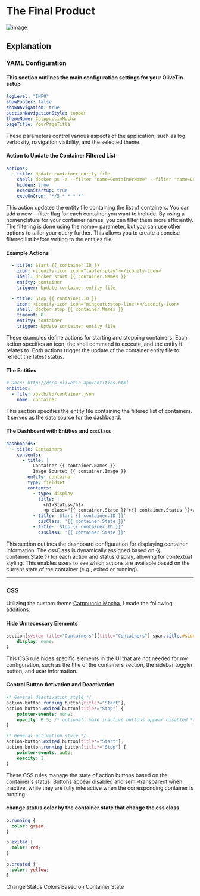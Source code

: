 # The Final Product
![image](https://github.com/user-attachments/assets/84a5c89a-eace-41bb-bac6-aa42ca3f3dca)

## Explanation

### YAML Configuration
#### This section outlines the main configuration settings for your OliveTin setup
```yaml
logLevel: "INFO"
showFooter: false
showNavigation: true
sectionNavigationStyle: topbar
themeName: CatppuccinMocha
pageTitle: YourPageTitle
```
These parameters control various aspects of the application, such as log verbosity, navigation visibility, and the selected theme.

#### Action to Update the Container Filtered List
```yaml
actions:
  - title: Update container entity file
    shell: docker ps -a --filter "name=ContainerName" --filter "name=Container2Name" --format json > /path/to/container.json
    hidden: true
    execOnStartup: true
    execOnCron: '*/5 * * * *'
```
This action updates the entity file containing the list of containers. You can add a new --filter flag for each container you want to include. By using a nomenclature for your container names, you can filter them more efficiently. The filtering is done using the name= parameter, but you can use other options to tailor your query further. This allows you to create a concise filtered list before writing to the entities file.

#### Example Actions
```yaml
  - title: Start {{ container.ID }}
    icon: <iconify-icon icon="tabler:play"></iconify-icon>
    shell: docker start {{ container.Names }}
    entity: container
    trigger: Update container entity file

  - title: Stop {{ container.ID }}
    icon: <iconify-icon icon="mingcute:stop-line"></iconify-icon>
    shell: docker stop {{ container.Names }}
    timeout: 8
    entity: container
    trigger: Update container entity file
```
These examples define actions for starting and stopping containers. Each action specifies an icon, the shell command to execute, and the entity it relates to. Both actions trigger the update of the container entity file to reflect the latest status.

#### The Entities
```yaml
# Docs: http://docs.olivetin.app/entities.html
entities:
  - file: /path/to/container.json
    name: container
```
This section specifies the entity file containing the filtered list of containers. It serves as the data source for the dashboard.

#### The Dashboard with Entities and ```cssClass```
```yaml
dashboards:
  - title: Containers
    contents:
      - title: |
          Container {{ container.Names }}
          Image Source: {{ container.Image }}
        entity: container
        type: fieldset
        contents:
          - type: display
            title: |
              <h1>Status</h1>
              <p class="{{ container.State }}">{{ container.Status }}</p>
          - title: 'Start {{ container.ID }}'
            cssClass: '{{ container.State }}'
          - title: 'Stop {{ container.ID }}'
            cssClass: '{{ container.State }}'
```
This section outlines the dashboard configuration for displaying container information. The cssClass is dynamically assigned based on {{ container.State }} for each action and status display, allowing for contextual styling. This enables users to see which actions are available based on the current state of the container (e.g., exited or running).

---

### CSS 
Utilizing the custom theme [Catppuccin Mocha](https://www.olivetin.app/themes/posts/catppuccinmocha/), I made the following additions:

#### Hide Unnecessary Elements
```css
section[system-title="Containers"][title="Containers"] span.title,#sidebar-toggler-button,.userinfo {
    display: none;
}
```
This CSS rule hides specific elements in the UI that are not needed for my configuration, such as the title of the containers section, the sidebar toggler button, and user information.

#### Control Button Activation and Deactivation
```css
/* General deactivation style */
action-button.running button[title*="Start"],
action-button.exited button[title*="Stop"] {
    pointer-events: none;
    opacity: 0.5; /* optional: make inactive buttons appear disabled */
}

/* General activation style */
action-button.exited button[title*="Start"],
action-button.running button[title*="Stop"] {
    pointer-events: auto;
    opacity: 1;
}
```
These CSS rules manage the state of action buttons based on the container's status. Buttons appear disabled and semi-transparent when inactive, while they are fully interactive when the corresponding container is running.

#### change status color by the container.state that change the css class
```css
p.running {
  color: green;
}

p.exited {
  color: red;
}

p.created {
  color: yellow;
}
```
Change Status Colors Based on Container State

